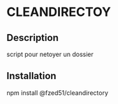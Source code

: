 CLEANDIRECTOY
================

Description
----------------
script pour netoyer un dossier

Installation
----------------
npm install @fzed51/cleandirectory